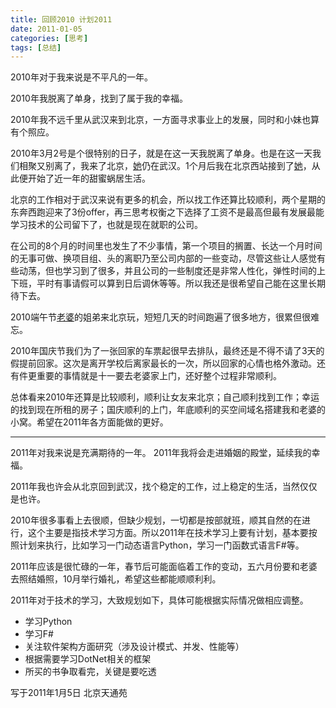 ```yaml
---
title: 回顾2010 计划2011
date: 2011-01-05
categories: [思考]
tags: [总结]
---
```


2010年对于我来说是不平凡的一年。

2010年我脱离了单身，找到了属于我的幸福。

2010年我不远千里从武汉来到北京，一方面寻求事业上的发展，同时和小妹也算有个照应。

2010年3月2号是个很特别的日子，就是在这一天我脱离了单身。也是在这一天我们相聚又别离了，我来了北京，[她](http://han.fwhyy.com/)仍在武汉。1个月后我在北京西站接到了[她](http://han.fwhyy.com/)，从此便开始了近一年的甜蜜蜗居生活。

北京的工作相对于武汉来说有更多的机会，所以找工作还算比较顺利，两个星期的东奔西跑迎来了3份offer，再三思考权衡之下选择了工资不是最高但最有发展最能学习技术的公司留下了，也就是现在就职的公司。

在公司的8个月的时间里也发生了不少事情，第一个项目的搁置、长达一个月时间的无事可做、换项目组、头的离职乃至公司内部的一些变动，尽管这些让人感觉有些动荡，但也学习到了很多，并且公司的一些制度还是非常人性化，弹性时间的上下班，平时有事请假可以算到日后调休等等。所以我还是很希望自己能在这里长期待下去。

2010端午节[老婆](http://han.fwhyy.com/)的姐弟来北京玩，短短几天的时间跑遍了很多地方，很累但很难忘。

2010年国庆节我们为了一张回家的车票起很早去排队，最终还是不得不请了3天的假提前回家。这次是离开学校后离家最长的一次，所以回家的心情也格外激动。还有件更重要的事情就是十一要去老婆家上门，还好整个过程非常顺利。

总体看来2010年还算是比较顺利，顺利让女友来北京；自己顺利找到工作；幸运的找到现在所租的房子；国庆顺利的上门，年底顺利的买空间域名搭建我和老婆的小窝。希望在2011年各方面能做的更好。

-------

2011年对我来说是充满期待的一年。
2011年我将会走进婚姻的殿堂，延续我的幸福。

2011年我也许会从北京回到武汉，找个稳定的工作，过上稳定的生活，当然仅仅是也许。

2010年很多事看上去很顺，但缺少规划，一切都是按部就班，顺其自然的在进行，这个主要是指技术学习方面。所以2011年在技术学习上要有计划，基本要按照计划来执行，比如学习一门动态语言Python，学习一门函数式语言F#等。

2011年应该是很忙碌的一年，春节后可能面临着工作的变动，五六月份要和老婆去照结婚照，10月举行婚礼，希望这些都能顺顺利利。

2011年对于技术的学习，大致规划如下，具体可能根据实际情况做相应调整。

* 学习Python
* 学习F#
* 关注软件架构方面研究（涉及设计模式、并发、性能等）
* 根据需要学习DotNet相关的框架
* 所买的书争取看完，关键是要吃透

写于2011年1月5日 北京天通苑

